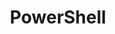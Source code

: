---
title: "PowerShell"
description: "Content where PowerShell is the main focus"
slug: "powershell"
---